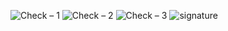 ![Check  – 1](https://user-images.githubusercontent.com/25367933/120690507-369b7780-c49d-11eb-9707-5bc3e5e672db.png)
![Check  – 2](https://user-images.githubusercontent.com/25367933/120690512-38fdd180-c49d-11eb-9eea-7cc1920334e7.png)
![Check  – 3](https://user-images.githubusercontent.com/25367933/120690520-3b602b80-c49d-11eb-9020-03542bc380c9.png)
![signature](https://user-images.githubusercontent.com/25367933/128699836-bf98c69b-cc29-486c-bc0d-5d01a68188db.png)
